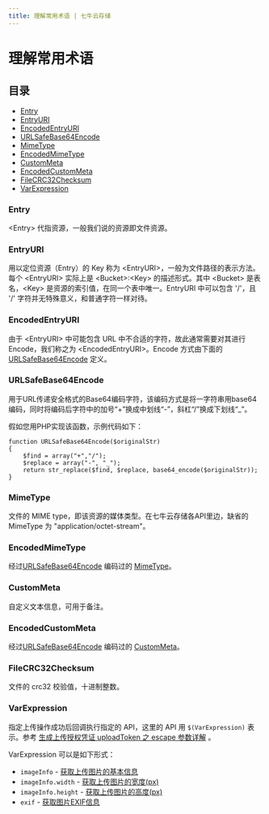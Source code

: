 ```yaml
---
title: 理解常用术语 | 七牛云存储
---
```


# 理解常用术语

## 目录

- [Entry](#Entry)
- [EntryURI](#EntryURI)
- [EncodedEntryURI](#EncodedEntryURI)
- [URLSafeBase64Encode](#URLSafeBase64Encode)
- [MimeType](#MimeType)
- [EncodedMimeType](#EncodedMimeType)
- [CustomMeta](#CustomMeta)
- [EncodedCustomMeta](#EncodedCustomMeta)
- [FileCRC32Checksum](#FileCRC32Checksum)
- [VarExpression](#VarExpression)

<a name="Entry"></a>

### Entry

\<Entry\> 代指资源，一般我们说的资源即文件资源。

<a name="EntryURI"></a>

### EntryURI

用以定位资源（Entry）的 Key 称为 \<EntryURI\>，一般为文件路径的表示方法。每个 \<EntryURI\> 实际上是 \<Bucket\>:\<Key\> 的描述形式。其中 \<Bucket\> 是表名，\<Key\> 是资源的索引值，在同一个表中唯一。EntryURI 中可以包含 '/'，且 '/' 字符并无特殊意义，和普通字符一样对待。

<a name="EncodedEntryURI"></a>

### EncodedEntryURI

由于 \<EntryURI\> 中可能包含 URL 中不合适的字符，故此通常需要对其进行 Encode，我们称之为 \<EncodedEntryURI\>。Encode 方式由下面的 [URLSafeBase64Encode](#URLSafeBase64Encode) 定义。

<a name="URLSafeBase64Encode"></a>

### URLSafeBase64Encode

用于URL传递安全格式的Base64编码字符，该编码方式是将一字符串用base64编码，同时将编码后字符中的加号“+”换成中划线“-”，斜杠“/”换成下划线“_”。

假如您用PHP实现该函数，示例代码如下：

    function URLSafeBase64Encode($originalStr)
    {
        $find = array("+","/");
        $replace = array("-", "_");
        return str_replace($find, $replace, base64_encode($originalStr));
    }

<a name="MimeType"></a>

### MimeType

文件的 MIME type，即该资源的媒体类型。在七牛云存储各API里边，缺省的 MimeType 为 "application/octet-stream"。

<a name="EncodedMimeType"></a>

### EncodedMimeType

经过[URLSafeBase64Encode](#URLSafeBase64Encode) 编码过的 [MimeType](#MimeType)。

<a name="CustomMeta"></a>

### CustomMeta

自定义文本信息，可用于备注。

<a name="EncodedCustomMeta"></a>

### EncodedCustomMeta

经过[URLSafeBase64Encode](#URLSafeBase64Encode) 编码过的 [CustomMeta](#CustomMeta)。

<a name="FileCRC32Checksum"></a>

### FileCRC32Checksum

文件的 crc32 校验值，十进制整数。

### VarExpression

指定上传操作成功后回调执行指定的 API，这里的 API 用 `$(VarExpression)` 表示。参考 [生成上传授权凭证 uploadToken 之 escape 参数详解](/v3/api/io/#escape-expression) 。

VarExpression 可以是如下形式：

- `imageInfo` - [获取上传图片的基本信息](/v3/api/foimg/#fo-imageInfo)
- `imageInfo.width` - [获取上传图片的宽度(px)](/v3/api/foimg/#fo-imageInfo)
- `imageInfo.height` - [获取上传图片的高度(px)](/v3/api/foimg/#fo-imageInfo)
- `exif` - [获取图片EXIF信息](/v3/api/foimg/#fo-imageExif)
